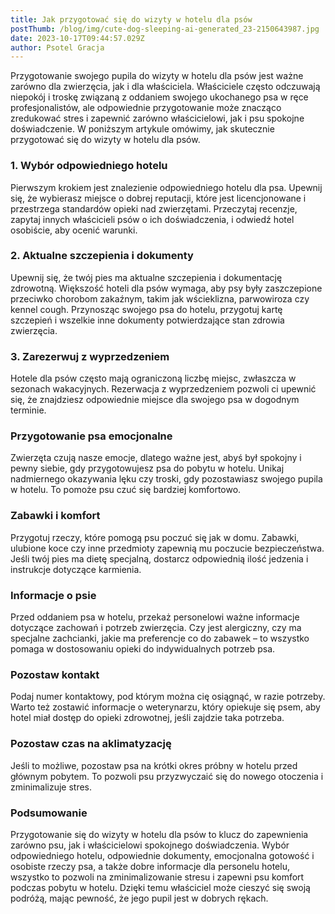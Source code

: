 ```yaml
---
title: Jak przygotować się do wizyty w hotelu dla psów
postThumb: /blog/img/cute-dog-sleeping-ai-generated_23-2150643987.jpg
date: 2023-10-17T09:44:57.029Z
author: Psotel Gracja
---
```

Przygotowanie swojego pupila do wizyty w hotelu dla psów jest ważne zarówno dla zwierzęcia, jak i dla właściciela. Właściciele często odczuwają niepokój i troskę związaną z oddaniem swojego ukochanego psa w ręce profesjonalistów, ale odpowiednie przygotowanie może znacząco zredukować stres i zapewnić zarówno właścicielowi, jak i psu spokojne doświadczenie. W poniższym artykule omówimy, jak skutecznie przygotować się do wizyty w hotelu dla psów.

### 1. Wybór odpowiedniego hotelu

Pierwszym krokiem jest znalezienie odpowiedniego hotelu dla psa. Upewnij się, że wybierasz miejsce o dobrej reputacji, które jest licencjonowane i przestrzega standardów opieki nad zwierzętami. Przeczytaj recenzje, zapytaj innych właścicieli psów o ich doświadczenia, i odwiedź hotel osobiście, aby ocenić warunki.

### 2. Aktualne szczepienia i dokumenty

Upewnij się, że twój pies ma aktualne szczepienia i dokumentację zdrowotną. Większość hoteli dla psów wymaga, aby psy były zaszczepione przeciwko chorobom zakaźnym, takim jak wścieklizna, parwowiroza czy kennel cough. Przynosząc swojego psa do hotelu, przygotuj kartę szczepień i wszelkie inne dokumenty potwierdzające stan zdrowia zwierzęcia.

### 3. Zarezerwuj z wyprzedzeniem

Hotele dla psów często mają ograniczoną liczbę miejsc, zwłaszcza w sezonach wakacyjnych. Rezerwacja z wyprzedzeniem pozwoli ci upewnić się, że znajdziesz odpowiednie miejsce dla swojego psa w dogodnym terminie.

### Przygotowanie psa emocjonalne

Zwierzęta czują nasze emocje, dlatego ważne jest, abyś był spokojny i pewny siebie, gdy przygotowujesz psa do pobytu w hotelu. Unikaj nadmiernego okazywania lęku czy troski, gdy pozostawiasz swojego pupila w hotelu. To pomoże psu czuć się bardziej komfortowo.

### Zabawki i komfort

Przygotuj rzeczy, które pomogą psu poczuć się jak w domu. Zabawki, ulubione koce czy inne przedmioty zapewnią mu poczucie bezpieczeństwa. Jeśli twój pies ma dietę specjalną, dostarcz odpowiednią ilość jedzenia i instrukcje dotyczące karmienia.

### Informacje o psie

Przed oddaniem psa w hotelu, przekaż personelowi ważne informacje dotyczące zachowań i potrzeb zwierzęcia. Czy jest alergiczny, czy ma specjalne zachcianki, jakie ma preferencje co do zabawek – to wszystko pomaga w dostosowaniu opieki do indywidualnych potrzeb psa.

### Pozostaw kontakt

Podaj numer kontaktowy, pod którym można cię osiągnąć, w razie potrzeby. Warto też zostawić informacje o weterynarzu, który opiekuje się psem, aby hotel miał dostęp do opieki zdrowotnej, jeśli zajdzie taka potrzeba.

### Pozostaw czas na aklimatyzację

Jeśli to możliwe, pozostaw psa na krótki okres próbny w hotelu przed głównym pobytem. To pozwoli psu przyzwyczaić się do nowego otoczenia i zminimalizuje stres.

### Podsumowanie

Przygotowanie się do wizyty w hotelu dla psów to klucz do zapewnienia zarówno psu, jak i właścicielowi spokojnego doświadczenia. Wybór odpowiedniego hotelu, odpowiednie dokumenty, emocjonalna gotowość i osobiste rzeczy psa, a także dobre informacje dla personelu hotelu, wszystko to pozwoli na zminimalizowanie stresu i zapewni psu komfort podczas pobytu w hotelu. Dzięki temu właściciel może cieszyć się swoją podróżą, mając pewność, że jego pupil jest w dobrych rękach.